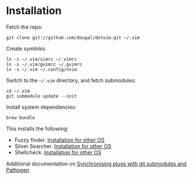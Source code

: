 # Installation

Fetch the repo:

    git clone git://github.com/dougal/dotvim.git ~/.vim

Create symlinks:

    ln -s ~/.vim/vimrc ~/.vimrc
    ln -s ~/.vim/gvimrc ~/.gvimrc
    ln -s ~/.vim ~/.config/nvim

Switch to the `~/.vim` directory, and fetch submodules:

    cd ~/.vim
    git submodule update --init

Install system dependencies:

    brew bundle

This installs the following:
  * Fuzzy finder. [Installation for other OS](https://github.com/junegunn/fzf#installation)
  * Silver Searcher. [Installation for other OS](https://github.com/ggreer/the_silver_searcher#installing)
  * Shellcheck. [Installation for other OS](https://github.com/koalaman/shellcheck#installing)

Additional documentation on [Synchronising plugs with git submodules and
Pathogen](http://vimcasts.org/episodes/synchronizing-plugins-with-git-submodules-and-pathogen/)

